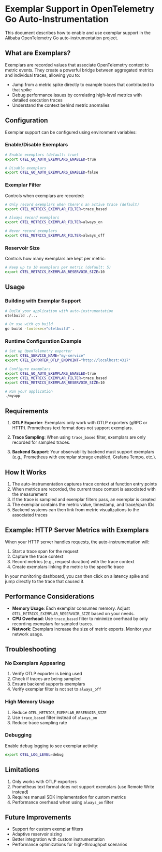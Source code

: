 # Exemplar Support in OpenTelemetry Go Auto-Instrumentation

This document describes how to enable and use exemplar support in the Alibaba OpenTelemetry Go auto-instrumentation project.

## What are Exemplars?

Exemplars are recorded values that associate OpenTelemetry context to metric events. They create a powerful bridge between aggregated metrics and individual traces, allowing you to:

- Jump from a metric spike directly to example traces that contributed to that spike
- Debug performance issues by correlating high-level metrics with detailed execution traces
- Understand the context behind metric anomalies

## Configuration

Exemplar support can be configured using environment variables:

### Enable/Disable Exemplars

```bash
# Enable exemplars (default: true)
export OTEL_GO_AUTO_EXEMPLARS_ENABLED=true

# Disable exemplars
export OTEL_GO_AUTO_EXEMPLARS_ENABLED=false
```

### Exemplar Filter

Controls when exemplars are recorded:

```bash
# Only record exemplars when there's an active trace (default)
export OTEL_METRICS_EXEMPLAR_FILTER=trace_based

# Always record exemplars
export OTEL_METRICS_EXEMPLAR_FILTER=always_on

# Never record exemplars
export OTEL_METRICS_EXEMPLAR_FILTER=always_off
```

### Reservoir Size

Controls how many exemplars are kept per metric:

```bash
# Keep up to 10 exemplars per metric (default: 5)
export OTEL_METRICS_EXEMPLAR_RESERVOIR_SIZE=10
```

## Usage

### Building with Exemplar Support

```bash
# Build your application with auto-instrumentation
otelbuild ./...

# Or use with go build
go build -toolexec="otelbuild" .
```

### Runtime Configuration Example

```bash
# Set up OpenTelemetry exporter
export OTEL_SERVICE_NAME="my-service"
export OTEL_EXPORTER_OTLP_ENDPOINT="http://localhost:4317"

# Configure exemplars
export OTEL_GO_AUTO_EXEMPLARS_ENABLED=true
export OTEL_METRICS_EXEMPLAR_FILTER=trace_based
export OTEL_METRICS_EXEMPLAR_RESERVOIR_SIZE=10

# Run your application
./myapp
```

## Requirements

1. **OTLP Exporter**: Exemplars only work with OTLP exporters (gRPC or HTTP). Prometheus text format does not support exemplars.

2. **Trace Sampling**: When using `trace_based` filter, exemplars are only recorded for sampled traces.

3. **Backend Support**: Your observability backend must support exemplars (e.g., Prometheus with exemplar storage enabled, Grafana Tempo, etc.).

## How It Works

1. The auto-instrumentation captures trace context at function entry points
2. When metrics are recorded, the current trace context is associated with the measurement
3. If the trace is sampled and exemplar filters pass, an exemplar is created
4. The exemplar contains the metric value, timestamp, and trace/span IDs
5. Backend systems can then link from metric visualizations to the associated traces

## Example: HTTP Server Metrics with Exemplars

When your HTTP server handles requests, the auto-instrumentation will:

1. Start a trace span for the request
2. Capture the trace context
3. Record metrics (e.g., request duration) with the trace context
4. Create exemplars linking the metric to the specific trace

In your monitoring dashboard, you can then click on a latency spike and jump directly to the trace that caused it.

## Performance Considerations

- **Memory Usage**: Each exemplar consumes memory. Adjust `OTEL_METRICS_EXEMPLAR_RESERVOIR_SIZE` based on your needs.
- **CPU Overhead**: Use `trace_based` filter to minimize overhead by only recording exemplars for sampled traces.
- **Network**: Exemplars increase the size of metric exports. Monitor your network usage.

## Troubleshooting

### No Exemplars Appearing

1. Verify OTLP exporter is being used
2. Check if traces are being sampled
3. Ensure backend supports exemplars
4. Verify exemplar filter is not set to `always_off`

### High Memory Usage

1. Reduce `OTEL_METRICS_EXEMPLAR_RESERVOIR_SIZE`
2. Use `trace_based` filter instead of `always_on`
3. Reduce trace sampling rate

### Debugging

Enable debug logging to see exemplar activity:

```bash
export OTEL_LOG_LEVEL=debug
```

## Limitations

1. Only works with OTLP exporters
2. Prometheus text format does not support exemplars (use Remote Write instead)
3. Requires manual SDK implementation for custom metrics
4. Performance overhead when using `always_on` filter

## Future Improvements

- Support for custom exemplar filters
- Adaptive reservoir sizing
- Better integration with custom instrumentation
- Performance optimizations for high-throughput scenarios